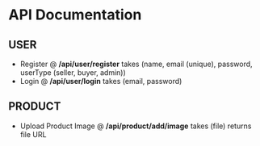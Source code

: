 # API Documentation

## USER

-   Register @ **/api/user/register** takes (name, email (unique), password, userType (seller, buyer, admin))
-   Login @ **/api/user/login** takes (email, password)

## PRODUCT

-   Upload Product Image @ **/api/product/add/image** takes (file) returns file URL
